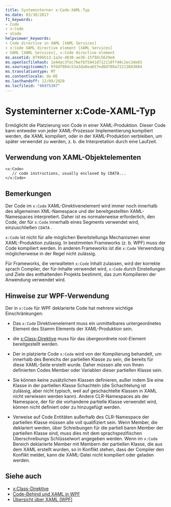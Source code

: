 ```yaml
---
title: Systeminterner x:Code-XAML-Typ
ms.date: 03/30/2017
f1_keywords:
- Code
- x:Code
- xCode
helpviewer_keywords:
- Code directive in XAML [XAML Services]
- x:Code XAML directive element [XAML Services]
- XAML [XAML Services], x:Code directive element
ms.assetid: 87986b13-1a2e-4830-ae36-15f9dc5629e8
ms.openlocfilehash: 1e44ac3fec76ef6f5041d712110ff40c2ec3de03
ms.sourcegitcommit: 9f6df084c53a3da0ea657ed0d708a72213683084
ms.translationtype: MT
ms.contentlocale: de-DE
ms.lasthandoff: 12/09/2020
ms.locfileid: "96975397"
---
```

# <a name="xcode-intrinsic-xaml-type"></a>Systeminterner x:Code-XAML-Typ
Ermöglicht die Platzierung von Code in einer XAML-Produktion. Dieser Code kann entweder von jeder XAML-Prozessor Implementierung kompiliert werden, die XAML kompiliert, oder in der XAML-Produktion verbleiben, um später verwendet zu werden, z. b. die Interpretation durch eine Laufzeit.

## <a name="xaml-object-element-usage"></a>Verwendung von XAML-Objektelementen

```xaml
<x:Code>
   // code instructions, usually enclosed by CDATA...
</x:Code>
```

## <a name="remarks"></a>Bemerkungen

Der Code im `x:Code` XAML-Direktivenelement wird immer noch innerhalb des allgemeinen XML-Namespace und der bereitgestellten XAML-Namespaces interpretiert. Daher ist es normalerweise erforderlich, den Code, der für `x:Code` innerhalb eines Segments verwendet wird, einzuschließen `CDATA` .

`x:Code` ist nicht für alle möglichen Bereitstellungs Mechanismen einer XAML-Produktion zulässig. In bestimmten Frameworks (z. b. WPF) muss der Code kompiliert werden. In anderen Frameworks ist die `x:Code` Verwendung möglicherweise in der Regel nicht zulässig.

Für Frameworks, die verwalteten `x:Code` Inhalt zulassen, wird der korrekte sprach Compiler, der für-Inhalte verwendet wird, `x:Code` durch Einstellungen und Ziele des enthaltenden Projekts bestimmt, das zum Kompilieren der Anwendung verwendet wird.

## <a name="wpf-usage-notes"></a>Hinweise zur WPF-Verwendung

Der in `x:Code` für WPF deklarierte Code hat mehrere wichtige Einschränkungen:

- Das `x:Code` Direktivenelement muss ein unmittelbares untergeordnetes Element des Stamm Elements der XAML-Produktion sein.

- die [x:Class-Direktive](xclass-directive.md) muss für das übergeordnete root-Element bereitgestellt werden.

- Der in platzierte Code `x:Code` wird von der Kompilierung behandelt, um innerhalb des Bereichs der partiellen Klasse zu sein, die bereits für diese XAML-Seite erstellt wurde. Daher müssen alle von Ihnen definierten Codes Member oder Variablen dieser partiellen Klasse sein.

- Sie können keine zusätzlichen Klassen definieren, außer indem Sie eine Klasse in der partiellen Klasse Schachteln (die Schachtelung ist zulässig, aber nicht typisch, weil auf geschachtelte Klassen in XAML nicht verwiesen werden kann). Andere CLR-Namespaces als der Namespace, der für die vorhandene partielle Klasse verwendet wird, können nicht definiert oder zu hinzugefügt werden.

- Verweise auf Code Entitäten außerhalb des CLR-Namespace der partiellen Klasse müssen alle voll qualifiziert sein. Wenn Member, die deklariert werden, über Schreibungen für die partiell baren Member der partiellen Klasse sind, muss dies mit dem sprachspezifischen Überschreibungs Schlüsselwort angegeben werden. Wenn im `x:Code` Bereich deklarierte Member mit Membern der partiellen Klasse, die aus dem XAML erstellt wurden, so in Konflikt stehen, dass der Compiler den Konflikt meldet, kann die XAML-Datei nicht kompiliert oder geladen werden.

## <a name="see-also"></a>Siehe auch

- [x:Class-Direktive](xclass-directive.md)
- [Code-Behind und XAML in WPF](../framework/wpf/advanced/code-behind-and-xaml-in-wpf.md)
- [Übersicht über XAML (WPF)](../net/wpf/fundamentals/xaml.md)
